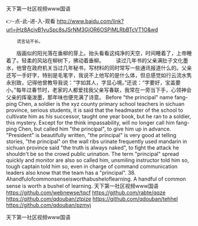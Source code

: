 
天下第一社区视频www国语




👉-点-此-进-入-观看  http://www.baidu.com/link?url=jHz8AcivB1yuSpc8sJSrNM3GjOR6OSPiMLRbBTcVT1O&wd




		谎言站不长。
　　版画似的阳光落在垂柳的芽上。抬头看看这纯净的天空，时间睡着了，上帝睡着了。轻柔的风站在柳树下，拂动着垂柳。
　　读过几年书的父亲满肚子文化墨水，他曾在政府机关当过几年秘书，写材料的同时常写一些通讯报道什么的。父亲还写一手好字，特别是毛笔字，我说不上他写的是什么体，但总感觉如行云流水隽永别致，记得他曾教导我说：“字如其人，字显心境。”还说：“字要好，宝盖要小。”每年过春节时，老家的人都爱找我父亲写春联，我常在一旁当下手，心领神会父亲的挥毫泼墨，那年味也便充满了诗意。
Before "the principal" name fang-ping Chen, a soldier is the xyz county primary school teachers in sichuan province, serious students, it is said that the headmaster of the school to cultivate him as his successor, taught one year book, but he ran to a soldier, this mystery.
Except for the think impassability, will no longer call him fang-ping Chen, but called him "the principal", to give him up in advance.
"President" is beautifully written, "the principal" is very good at telling stories, "the principal" on the wall ribs urinate frequently used mandarin in sichuan province said "the truth is always naked", to fight the attack he shouldn't be so the crowd public urination.
The term "principal" spread quickly and monitor are also so called him, unsmiling instructor told him so, tough captain told him so, even in charge of command communication leaders also know that the team has a "principal".
38. Ahandfulofcommonsenseisworthabusheloflearning. A handful of common sense is worth a bushel of learning.
天下第一社区视频www国语 https://github.com/webnewse/tqcf
https://github.com/rabte/qqze
https://github.com/qdouban/ztpize
https://github.com/qdouban/tehhel
https://github.com/qdouban/pzmyj





天下第一社区视频www国语
